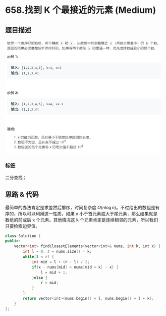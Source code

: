 # 658.找到 K 个最接近的元素 (Medium)

## 题目描述

![](658.png)

### 标签

二分查找；

## 思路 & 代码

最简单的办法肯定是求差然后排序，时间复杂度 $O(n\log n)$。不过给出的数组是有序的，所以可以利用这一性质，如果 x 小于首元素或大于尾元素，那么结果就是数组的前或后 k 个元素。其他情况这 k 个元素肯定是连续相邻的元素，所以我们只要检索边界值。

```c++ tab="二分查找"
class Solution {
public:
    vector<int> findClosestElements(vector<int>& nums, int k, int x) {
        int l = 0, r = nums.size() - k;
        while(l < r) {
            int mid = l + (r - l) / 2;
            if(x - nums[mid] > nums[mid + k] - x) {
                l = mid + 1;
            }else {
                r = mid;
            }
        }
        return vector<int>(nums.begin() + l, nums.begin() + l + k);
    }
};
```